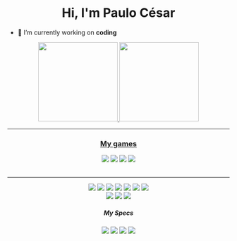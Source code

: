 <h1 align="center">Hi, I'm Paulo César</h1>

- 🔭 I’m currently working on **coding**

<div align='center'>
  <a href='https://github.com/msajt'>
  <img height='180em' src='https://github-readme-stats.vercel.app/api?username=msajt&show_icons=true&theme=dark' />
  <img height='180em' src='https://github-readme-stats.vercel.app/api/top-langs/?username=msajt&layout=compact&theme=dark' />
</div>
  
____
  
<div align='center'>
  <h3 align='center'>My games</h3>
  <a href='https://github.com/Msajt/Pose-Ninja'><img src='https://github-readme-stats.vercel.app/api/pin/?username=msajt&repo=pose-ninja' /></a>
  <a href='https://github.com/Msajt/Physio-Pop'><img src='https://github-readme-stats.vercel.app/api/pin/?username=msajt&repo=physio-pop' /></a>
  <a href='https://github.com/Msajt/Virtualter-Domiciliar'><img src='https://github-readme-stats.vercel.app/api/pin/?username=msajt&repo=virtualter-domiciliar' /></a>
  <a href='https://github.com/Msajt/Um-Pistoleiro-Chamado-Papaco'><img src='https://github-readme-stats.vercel.app/api/pin/?username=msajt&repo=um-pistoleiro-chamado-papaco' /></a>
</div>
  
<br>

__________________________________________  
  
<div align='center'>
  <img src='https://img.shields.io/badge/HTML5-E34F26?style=for-the-badge&logo=html5&logoColor=white' />
  <img src='https://img.shields.io/badge/CSS3-1572B6?style=for-the-badge&logo=css3&logoColor=white' />
  <img src='https://img.shields.io/badge/JavaScript-323330?style=for-the-badge&logo=javascript&logoColor=F7DF1E' />
  <img src='https://img.shields.io/badge/p5.js-ED225D?style=for-the-badge&logo=p5.js&logoColor=FFFFFF' />
  <img src='https://img.shields.io/badge/firebase-ffca28?style=for-the-badge&logo=firebase&logoColor=black' />
  <img src='https://img.shields.io/badge/C%2B%2B-00599C?style=for-the-badge&logo=c%2B%2B&logoColor=white' />
  <img src='https://img.shields.io/badge/Unity-100000?style=for-the-badge&logo=unity&logoColor=white' />
  <br>
  <a href='https://instagram.com/pc_pixelart'><img src='https://img.shields.io/badge/Instagram-E4405F?style=for-the-badge&logo=instagram&logoColor=white' /></a>
  <a href='https://www.linkedin.com/in/pc-dev'><img src='https://img.shields.io/badge/LinkedIn-0077B5?style=for-the-badge&logo=linkedin&logoColor=white' /></a>
  <a href='https://www.artstation.com/pc_pixelart'><img src='https://a11ybadges.com/badge?logo=artstation' /></a>
  <br>
  <h5 align='center'>My Specs</h5>
  <img src='https://img.shields.io/badge/acer%20%20Nitro%205-83B81A?style=for-the-badge&logo=acer&logoColor=white' />
  <img src='https://img.shields.io/badge/AMD%20Ryzen_7_4800H-ED1C24?style=for-the-badge&logo=amd&logoColor=white' />
  <img src='https://img.shields.io/badge/NVIDIA-GTX1650Ti-76B900?style=for-the-badge&logo=nvidia&logoColor=white' />
  <img src='https://img.shields.io/badge/16GB%20ram-76B900?style=for-the-badge&logo=fedora&logoColor=white' />
</div>



